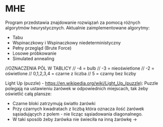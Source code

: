 # MHE



Program przedstawia znajdowanie rozwiązań za pomocą różnych algorytmów heurystycznych.
Aktualnie zaimplementowane algorytmy:
- Tabu
- Wspinaczkowy i Wspinaczkowy niedeterministyczny
- Pełny przegląd (Brute Force)
- Losowe próbkowanie
- Simulated annealing

//OZNACZENIA PÓL W TABLICY
// -4 = bulb
// -3 = nieoświetlone
// -2 = oświetlone
// 0,1,2,3,4 = czarne z liczba
// 5 = czarny bez liczby


Light Up (puzzle) - https://en.wikipedia.org/wiki/Light_Up_(puzzle):
Puzzle polegają na ustawieniu żarówek w odpowiednich miejscach, tak żeby oświetlić całą plansze:
  - Czarne bloki zatrzymują światło żarówki
  - Przy czarnych kwadratach z liczbą która oznacza ilość żarówek sąsiadujących z polem - nie licząc sąsiadowania diagonalnego.
  - W taki sposób żeby żarówka nie świeciła na inną żarówkę -> 



